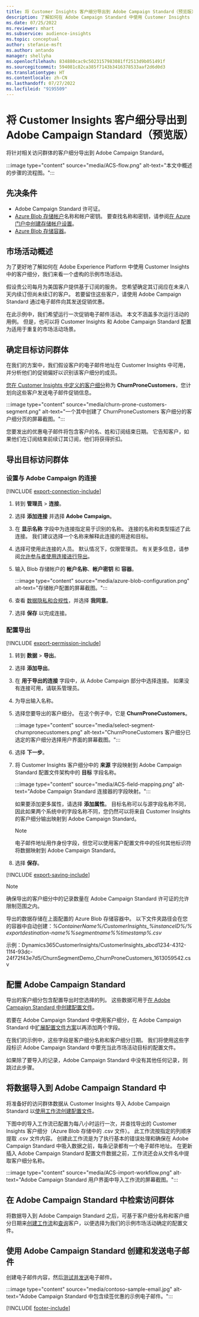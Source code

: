 ```yaml
---
title: 将 Customer Insights 客户细分导出到 Adobe Campaign Standard（预览版）
description: 了解如何在 Adobe Campaign Standard 中使用 Customer Insights 客户细分。
ms.date: 07/25/2022
ms.reviewer: mhart
ms.subservice: audience-insights
ms.topic: conceptual
author: stefanie-msft
ms.author: antando
manager: shellyha
ms.openlocfilehash: 834880cac9c5023157983081ff2513d9b051491f
ms.sourcegitcommit: 594081c82ca385f7143b3416378533aaf2d6d0d3
ms.translationtype: HT
ms.contentlocale: zh-CN
ms.lasthandoff: 07/27/2022
ms.locfileid: "9195509"
---
```

# <a name="export-customer-insights-segments-to-adobe-campaign-standard-preview"></a>将 Customer Insights 客户细分导出到 Adobe Campaign Standard（预览版）

将针对相关访问群体的客户细分导出到 Adobe Campaign Standard。

:::image type="content" source="media/ACS-flow.png" alt-text="本文中概述的步骤的流程图。":::

## <a name="prerequisites"></a>先决条件

- Adobe Campaign Standard 许可证。
- [Azure Blob 存储帐户](/azure/storage/blobs/create-data-lake-storage-account)名称和帐户密钥。 要查找名称和密钥，请参阅[在 Azure 门户中创建存储帐户设置](/azure/storage/common/storage-account-manage)。
- [Azure Blob 存储容器](/azure/storage/blobs/storage-quickstart-blobs-portal#create-a-container)。

## <a name="campaign-overview"></a>市场活动概述

为了更好地了解如何在 Adobe Experience Platform 中使用 Customer Insights 中的客户细分，我们来看一个虚构的示例市场活动。

假设贵公司每月为美国客户提供基于订阅的服务。 您希望确定其订阅应在未来八天内续订但尚未续订的客户。 若要留住这些客户，请使用 Adobe Campaign Standard 通过电子邮件向其发送促销优惠。

在此示例中，我们希望运行一次促销电子邮件活动。 本文不涵盖多次运行活动的用例。 但是，也可以将 Customer Insights 和 Adobe Campaign Standard 配置为适用于重复的市场活动场景。

## <a name="identify-your-target-audience"></a>确定目标访问群体

在我们的方案中，我们假设客户的电子邮件地址在 Customer Insights 中可用，并分析他们的促销偏好以识别该客户细分的成员。

[您在 Customer Insights 中定义的客户细分](segments.md)称为 **ChurnProneCustomers**，您计划向这些客户发送电子邮件促销信息。

:::image type="content" source="media/churn-prone-customers-segment.png" alt-text="一个其中创建了 ChurnProneCustomers 客户细分的客户细分页的屏幕截图。":::

您要发出的优惠电子邮件将包含客户的名、姓和订阅结束日期。 它告知客户，如果他们在订阅结束前续订其订阅，他们将获得折扣。

## <a name="export-your-target-audience"></a>导出目标访问群体

### <a name="set-up-connection-to-adobe-campaign"></a>设置与 Adobe Campaign 的连接

[!INCLUDE [export-connection-include](includes/export-connection-admn.md)]

1. 转到 **管理员** > **连接**。

1. 选择 **添加连接** 并选择 **Adobe Campaign**。

1. 在 **显示名称** 字段中为连接指定易于识别的名称。 连接的名称和类型描述了此连接。 我们建议选择一个名称来解释此连接的用途和目标。

1. 选择可使用此连接的人员。 默认情况下，仅限管理员。 有关更多信息，请参阅[允许参与者使用连接进行导出](connections.md#allow-contributors-to-use-a-connection-for-exports)。

1. 输入 Blob 存储帐户的 **帐户名称**、**帐户密钥** 和 **容器**。  

   :::image type="content" source="media/azure-blob-configuration.png" alt-text="存储帐户配置的屏幕截图。":::

1. 查看 [数据隐私和合规性](connections.md#data-privacy-and-compliance)，并选择 **我同意**。

1. 选择 **保存** 以完成连接。

### <a name="configure-an-export"></a>配置导出

[!INCLUDE [export-permission-include](includes/export-permission.md)]

1. 转到 **数据** > **导出**。

1. 选择 **添加导出**。

1. 在 **用于导出的连接** 字段中，从 Adobe Campaign 部分中选择连接。 如果没有连接可用，请联系管理员。

1. 为导出输入名称。

1. 选择您要导出的客户细分。 在这个例子中，它是 **ChurnProneCustomers**。

   :::image type="content" source="media/select-segment-churnpronecustomers.png" alt-text="ChurnProneCustomers 客户细分已选定的客户细分选择用户界面的屏幕截图。":::

1. 选择 **下一步**。

1. 将 Customer Insights 客户细分中的 **来源** 字段映射到 Adobe Campaign Standard 配置文件架构中的 **目标** 字段名称。

   :::image type="content" source="media/ACS-field-mapping.png" alt-text="Adobe Campaign Standard 连接器的字段映射。":::

   如果要添加更多属性，请选择 **添加属性**。 目标名称可以与源字段名称不同，因此如果两个系统中的字段名称不同，您仍然可以将来自 Customer Insights 的客户细分输出映射到 Adobe Campaign Standard。

   > [!NOTE]
   > 电子邮件地址用作身份字段，但您可以使用客户配置文件中的任何其他标识符将数据映射到 Adobe Campaign Standard。

1. 选择 **保存**。

[!INCLUDE [export-saving-include](includes/export-saving.md)]

> [!NOTE]
> 确保导出的客户细分中的记录数量在 Adobe Campaign Standard 许可证的允许限制范围之内。

导出的数据存储在上面配置的 Azure Blob 存储容器中。 以下文件夹路径会在您的容器中自动创建：*%ContainerName%/CustomerInsights_%instanceID%/% exportdestination-name%_%segmentname%_%timestamp%.csv*

示例：Dynamics365CustomerInsights/CustomerInsights_abcd1234-4312-11f4-93dc-24f72f43e7d5/ChurnSegmentDemo_ChurnProneCustomers_1613059542.csv

## <a name="configure-adobe-campaign-standard"></a>配置 Adobe Campaign Standard

导出的客户细分包含配置导出时您选择的列。 这些数据可用于[在 Adobe Campaign Standard 中创建配置文件](https://experienceleague.adobe.com/docs/campaign-standard/using/profiles-and-audiences/managing-profiles/about-profiles.html#managing-profiles)。

若要在 Adobe Campaign Standard 中使用客户细分，在 Adobe Campaign Standard 中[扩展配置文件方案](https://experienceleague.adobe.com/docs/campaign-standard/using/developing/use-cases--extending-resources/extending-the-profile-resource-with-a-new-field.html#developing)以再添加两个字段。

在我们的示例中，这些字段是客户细分名称和客户细分日期。 我们将使用这些字段标识 Adobe Campaign Standard 中要充当此市场活动目标的配置文件。

如果除了要导入的记录，Adobe Campaign Standard 中没有其他任何记录，则跳过此步骤。

## <a name="import-data-into-adobe-campaign-standard"></a>将数据导入到 Adobe Campaign Standard 中

将准备好的访问群体数据从 Customer Insights 导入 Adobe Campaign Standard 以[使用工作流创建配置文件](https://experienceleague.adobe.com/docs/campaign-standard/using/profiles-and-audiences/managing-profiles/creating-profiles.html#profiles-and-audiences)。

下图中的导入工作流已配置为每八小时运行一次，并查找导出的 Customer Insights 客户细分（Azure Blob 存储中的 .csv 文件）。 此工作流按指定的列顺序提取 .csv 文件内容。 创建此工作流是为了执行基本的错误处理和确保在 Adobe Campaign Standard 中吸入数据之前，每条记录都有一个电子邮件地址。 在更新插入 Adobe Campaign Standard 配置文件数据之前，工作流还会从文件名中提取客户细分名称。

:::image type="content" source="media/ACS-import-workflow.png" alt-text="Adobe Campaign Standard 用户界面中导入工作流的屏幕截图。":::

## <a name="retrieve-the-audience-in-adobe-campaign-standard"></a>在 Adobe Campaign Standard 中检索访问群体

将数据导入到 Adobe Campaign Standard 之后，可基于客户细分名称和客户细分日期来[创建工作流](https://experienceleague.adobe.com/docs/campaign-standard/using/managing-processes-and-data/workflow-general-operation/building-a-workflow.html#managing-processes-and-data)和[查询](https://experienceleague.adobe.com/docs/campaign-standard/using/managing-processes-and-data/targeting-activities/query.html#managing-processes-and-data)客户，以便选择为我们的示例市场活动确定的配置文件。

## <a name="create-and-send-the-email-using-adobe-campaign-standard"></a>使用 Adobe Campaign Standard 创建和发送电子邮件

创建电子邮件内容，然后[测试并发送](https://experienceleague.adobe.com/docs/campaign-standard/using/testing-and-sending/get-started-sending-messages.html#preparing-and-testing-messages)电子邮件。

:::image type="content" source="media/contoso-sample-email.jpg" alt-text="Adobe Campaign Standard 中包含续签优惠的示例电子邮件。":::

[!INCLUDE [footer-include](includes/footer-banner.md)]
